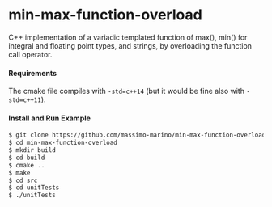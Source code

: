 # min-max-function-overload

C++ implementation of a variadic templated function of max(), min() for integral and floating point types, and strings, by overloading the function call operator.

#### Requirements

The cmake file compiles with `-std=c++14` (but it would be fine also with `-std=c++11`).


#### Install and Run Example

```bash
$ git clone https://github.com/massimo-marino/min-max-function-overload.git
$ cd min-max-function-overload
$ mkdir build
$ cd build
$ cmake ..
$ make
$ cd src
$ cd unitTests
$ ./unitTests
```
